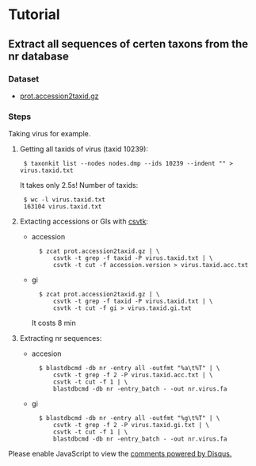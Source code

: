 # Tutorial

## Extract all sequences of certen taxons from the nr database

### Dataset

- [prot.accession2taxid.gz](ftp://ftp.ncbi.nih.gov/pub/taxonomy/accession2taxid/prot.accession2taxid.gz)

### Steps

Taking virus for example.

1. Getting all taxids of virus (taxid 10239):

        $ taxonkit list --nodes nodes.dmp --ids 10239 --indent "" > virus.taxid.txt

    It takes only 2.5s! Number of taxids:

        $ wc -l virus.taxid.txt
        163104 virus.taxid.txt

2. Extacting accessions or GIs with [csvtk](http://bioinf.shenwei.me/csvtk/download/):

    - accession

            $ zcat prot.accession2taxid.gz | \
                csvtk -t grep -f taxid -P virus.taxid.txt | \
                csvtk -t cut -f accession.version > virus.taxid.acc.txt

    - gi

            $ zcat prot.accession2taxid.gz | \
                csvtk -t grep -f taxid -P virus.taxid.txt | \
                csvtk -t cut -f gi > virus.taxid.gi.txt

        It costs 8 min

3. Extracting nr sequences:

    - accesion

            $ blastdbcmd -db nr -entry all -outfmt "%a\t%T" | \
                csvtk -t grep -f 2 -P virus.taxid.acc.txt | \
                csvtk -t cut -f 1 | \
                blastdbcmd -db nr -entry_batch - -out nr.virus.fa

    - gi

            $ blastdbcmd -db nr -entry all -outfmt "%g\t%T" | \
                csvtk -t grep -f 2 -P virus.taxid.gi.txt | \
                csvtk -t cut -f 1 | \
                blastdbcmd -db nr -entry_batch - -out nr.virus.fa


<div id="disqus_thread"></div>
<script>

/**
*  RECOMMENDED CONFIGURATION VARIABLES: EDIT AND UNCOMMENT THE SECTION BELOW TO INSERT DYNAMIC VALUES FROM YOUR PLATFORM OR CMS.
*  LEARN WHY DEFINING THESE VARIABLES IS IMPORTANT: https://disqus.com/admin/universalcode/#configuration-variables*/
/*
var disqus_config = function () {
this.page.url = PAGE_URL;  // Replace PAGE_URL with your page's canonical URL variable
this.page.identifier = PAGE_IDENTIFIER; // Replace PAGE_IDENTIFIER with your page's unique identifier variable
};
*/
(function() { // DON'T EDIT BELOW THIS LINE
var d = document, s = d.createElement('script');
s.src = '//taxonkit.disqus.com/embed.js';
s.setAttribute('data-timestamp', +new Date());
(d.head || d.body).appendChild(s);
})();
</script>
<noscript>Please enable JavaScript to view the <a href="https://disqus.com/?ref_noscript">comments powered by Disqus.</a></noscript>
